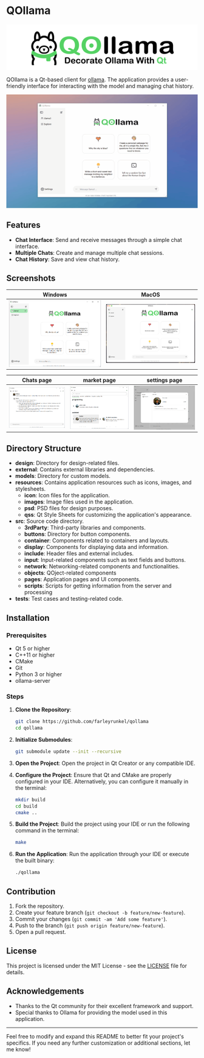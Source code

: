 # QOllama

![image](./resources/images/qollama-text.png)

QOllama is a Qt-based client for [ollama](https://github.com/ollama/ollama). The application provides a user-friendly interface for interacting with the model and managing chat history.

![gif](./resources/images/qollama.gif)

## Features

- **Chat Interface**: Send and receive messages through a simple chat interface.
- **Multiple Chats**: Create and manage multiple chat sessions.
- **Chat History**: Save and view chat history.

## Screenshots

| Windows | MacOS |
| :---: | :---: |
| ![image](./resources/images/qollama.png) | ![image](./resources/images/qollama-mac.png) |

| Chats page | market page | settings page |
| :---: | :---: | :---: |
| ![image](./resources/images/chatspage.png) | ![image](./resources/images/marketpage.png) | ![image](./resources/images/settingspage.png) | 

## Directory Structure

- **design**: Directory for design-related files.
- **external**: Contains external libraries and dependencies.
- **models**: Directory for custom models.
- **resources**: Contains application resources such as icons, images, and stylesheets.
  - **icon**: Icon files for the application.
  - **images**: Image files used in the application.
  - **psd**: PSD files for design purposes.
  - **qss**: Qt Style Sheets for customizing the application's appearance.
- **src**: Source code directory.
  - **3rdParty**: Third-party libraries and components.
  - **buttons**: Directory for button components.
  - **container**: Components related to containers and layouts.
  - **display**: Components for displaying data and information.
  - **include**: Header files and external includes.
  - **input**: Input-related components such as text fields and buttons.
  - **network**: Networking-related components and functionalities.
  - **objects**: QOject-related components
  - **pages**: Application pages and UI components.
  - **scripts**: Scripts for getting information from the server and processing
- **tests**: Test cases and testing-related code.

## Installation

### Prerequisites

- Qt 5 or higher
- C++11 or higher
- CMake
- Git
- Python 3 or higher
- ollama-server
  
### Steps

1. **Clone the Repository**:
    ```sh
    git clone https://github.com/farleyrunkel/qollama
    cd qollama
    ```

2. **Initialize Submodules**:
    ```sh
    git submodule update --init --recursive
    ```

3. **Open the Project**:
    Open the project in Qt Creator or any compatible IDE.

4. **Configure the Project**:
    Ensure that Qt and CMake are properly configured in your IDE. Alternatively, you can configure it manually in the terminal:
    ```sh
    mkdir build
    cd build
    cmake ..
    ```

5. **Build the Project**:
    Build the project using your IDE or run the following command in the terminal:
    ```sh
    make
    ```

6. **Run the Application**:
    Run the application through your IDE or execute the built binary:
    ```sh
    ./qollama
    ```

## Contribution

1. Fork the repository.
2. Create your feature branch (`git checkout -b feature/new-feature`).
3. Commit your changes (`git commit -am 'Add some feature'`).
4. Push to the branch (`git push origin feature/new-feature`).
5. Open a pull request.

## License

This project is licensed under the MIT License - see the [LICENSE](LICENSE.txt) file for details.

## Acknowledgements

- Thanks to the Qt community for their excellent framework and support.
- Special thanks to Ollama for providing the model used in this application.

---

Feel free to modify and expand this README to better fit your project's specifics. If you need any further customization or additional sections, let me know!
